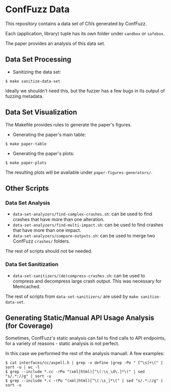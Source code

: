 # ConfFuzz Data

This repository contains a data set of CIVs generated by ConfFuzz.

Each (application, library) tuple has its own folder under `sandbox` or `safebox`.

The paper provides an analysis of this data set.

## Data Set Processing

- Sanitizing the data set:

```
$ make sanitize-data-set
```

Ideally we shouldn't need this, but the fuzzer has a few bugs in its output of fuzzing metadata.

## Data Set Visualization

The Makefile provides rules to generate the paper's figures.

- Generating the paper's main table:

```
$ make paper-table
```

- Generating the paper's plots:

```
$ make paper-plots
```

The resulting plots will be available under `paper-figures-generators/`.

## Other Scripts

### Data Set Analysis

- `data-set-analyzers/find-complex-crashes.sh`: can be used to find crashes that have more than one alteration.
- `data-set-analyzers/find-multi-impact.sh`: can be used to find crashes that have more than one impact.
- `data-set-analyzers/compare-outputs.sh`: can be used to merge two ConfFuzz `crashes/` folders.

The rest of scripts should not be needed.

### Data Set Sanitization

- `data-set-sanitizers/(de)compress-crashes.sh`: can be used to compress and decompress large crash output. This was necessary for Memcached.

The rest of scripts from `data-set-sanitizers/` are used by `make sanitize-data-set`.

## Generating Static/Manual API Usage Analysis (for Coverage)

Sometimes, ConfFuzz's static analysis can fail to find calls to API endpoints,
for a variety of reasons - static analysis is not perfect.

In this case we performed the rest of the analysis manuall. A few examples:

```
$ cat interfaces/cc/aspell.h | grep -v define |grep -Po " [^\s]+\(" | sort -u | wc -l
$ grep --include *.cc -rPo "(xml|html)[^\(:\s_\d\.]*\(" | sed "s/.*://g" | sort -u
$ grep --include *.c -rPo "(xml|html)[^\(:\s_]*\(" | sed "s/.*://g" | sort -u
```
